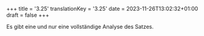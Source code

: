 +++
title = '3.25'
translationKey = '3.25'
date = 2023-11-26T13:02:32+01:00
draft = false
+++

Es gibt eine und nur eine vollständige Analyse des Satzes.
